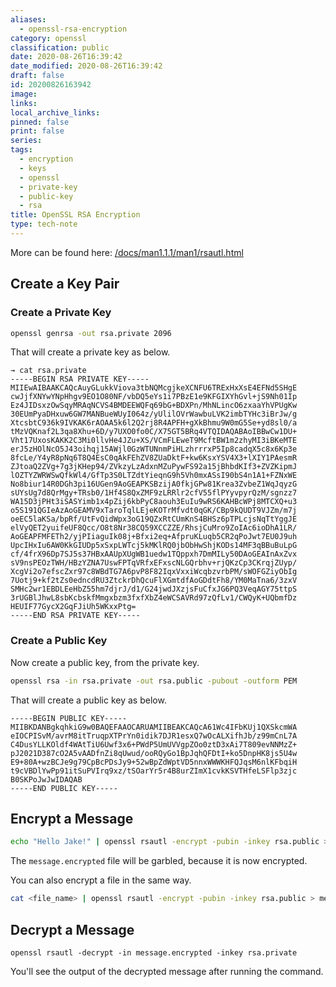 ```yaml
---
aliases:
  - openssl-rsa-encryption
category: openssl
classification: public
date: 2020-08-26T16:39:42
date_modified: 2020-08-26T16:39:42
draft: false
id: 20200826163942
image: 
links: 
local_archive_links: 
pinned: false
print: false
series: 
tags:
  - encryption
  - keys
  - openssl
  - private-key
  - public-key
  - rsa
title: OpenSSL RSA Encryption
type: tech-note
---
```


More can be found here: [/docs/man1.1.1/man1/rsautl.html](https://www.openssl.org/docs/man1.1.1/man1/rsautl.html)

## Create a Key Pair

### Create a Private Key

```sh
openssl genrsa -out rsa.private 2096
```

That will create a private key as below.

```text
→ cat rsa.private
-----BEGIN RSA PRIVATE KEY-----
MIIEwAIBAAKCAQcAuyGLukkViova3tbNQMcgjkeXCNFU6TRExHxXsE4EFNd5SHgE
cwJjfXNYwYNpHhgv9EO1O80NF/vbDQ5eYs1i7PBzE1e9KFGIXYhGvl+jS9Nh01Ip
Ez4JIDsxzOwSqyMRAqNCVS4BMDEEWQFq69bG+BDXPn/MhNLincO6zxaaYhVPUgKw
30EUmPyaDHxuw6GW7MANBueWUyI064z/yUlilOVrWawbuLVK2imbTYHc3iBrJw/g
XtcsbtC936k9IVKAK6rAOAA5k6l2Q2rj8R4APFH+gXkBhmu9W0mG5Se+yd8sl0/a
tMzVQKnaf2L3qa8Xhu+6D/y7UXO0fo0C/X75GT5BRq4VTQIDAQABAoIBBwCw1DU+
Vht17UxosKAKK2C3Mi0llvHe4JZu+XS/VCmFLEweT9McftBW1m2zhyMI3iBKeMTE
erJ5zHOlNcO5J43oihqj15AWjl0GzWTUNnmPiHLzhrrrxP5Ip8cadqX5c8x6Kp3e
8fcLe/Y4yR8pNq6T8Q4EsC0qAkFEhZV8ZUaDktF+kw6KsxYSV4X3+lXIY1PAesmR
ZJtoaQ2ZVg+7g3jKHep94/ZVkzyLzAdxnMZuPywFS92a15jBhbdKIf3+ZVZKipmJ
lOZTYZWRWSwQfkWl4/GfTp3S0LTZdtYieqnG9h5Vh0mxASsI90bS4n1A1+FZNxWE
No8biur14R0DGh3pi16UGen9AoGEAPKSBzijA0fkjGPw81Krea3ZvbeZ1WqJqyzG
sUYsUg7d8QrMgy+TRsb0/1Hf4S8QxZMF9zLRRlr2cfV55flPYyvpyrQzM/sgnzz7
WA15D3jPHt3iSASYimb1x4pZij6kbPyC8aouh3EuIu9wRS6KAHBcWPj8MTCXQ+u3
o5S191QGIeAzAoGEAMV9xTaroTqlLEjeKOTrMfvdt0qGK/CBp9kQUDT9VJZm/m7j
oeEC5laKSa/bpRf/UtFvQidWpx3oG19QZxRtCUmKnS4BHSz6pTPLcjsNqTtYggJE
elVyQET2yuifeUF8Qcc/O8t8Nr38CQ59XCCZZE/RhsjCuMro9ZoIAc6ioDhA1LR/
AoGEAPFMFETh2/yjPIiaguIk08j+Bfxi2eq+AfpruKLuqb5CR2qPoJwt7EU0J9uh
UpcIHxIu6AW0KkGIUDp5xSxpLWTcj5kMKlRQ0jbObHwShjKODs14MF3qBBuBuLpG
cf/4frX96Dp7SJ5s37HBxAAUpXUgWB1uedw1TQppxh7DmMILy50DAoGEAInAxZvx
sV9nsPEOzTWH/HBzYZNA7UswFPTqVRfxEFxscNLGQrbhv+rjQKzCp3CKrqjZUyp/
XcgVi2o7efscZxr97c8WBdTG7A6pvP8F82IqxVxxiWcqbzvrbPM/sWOFGZiyObIg
7Uotj9+kf2tZs0edncdRU3ZtckrDhQcuFlXGmtdfAoGDdtFh8/YM0MaTna6/3zxV
SMHc2wr1EBDLEeHbZ55hm7djrJ/d1/G24jwdJXzjsFuCfxJG6PQ3VeqAGY75ttpS
3rUGBlJhwL8sbKcbskfMmgxbzm3fxfXbZ4eWCSAVRd97zQfLv1/CWQyK+UQbmfDz
HEUIF77GycX2GqFJiUh5WKxxPtg=
-----END RSA PRIVATE KEY-----
```

### Create a Public Key

Now create a public key, from the private key.

```sh
openssl rsa -in rsa.private -out rsa.public -pubout -outform PEM
```

That will create a public key as below.

```text
-----BEGIN PUBLIC KEY-----
MIIBKDANBgkqhkiG9w0BAQEFAAOCARUAMIIBEAKCAQcA61Wc4IFbKUj1QXSkcmWA
eIOCPISvM/avrM8itTruqpXTPrYn0idik7DJR1esxQ7wOcALXifhJb/z99mCnL7A
C4DusYLLKOldf4WAtTiU6Uwf3x6+PWdP5UmUVVgpZOo0ztD3xAi7T809evNNMzZ+
pJ2021D387cO2A5vAADfnZi8qUwud/ooRQyGo1BpJqhQFDtI+ko5DnpHK8js5U4w
E9+80A+wzBCJe9g79CpBcPDsJy9+52wBpZdWptVD5nnxWWWKHFQJqsM6nlKFbqiH
t9cVBDlYwPp91itSuPVIrq9xz/tSOarYr5r4B8urZImX1cvkKSVTHfeLSFlp3zjc
B0SKPoJwJwIDAQAB
-----END PUBLIC KEY-----

```

## Encrypt a Message

```sh
echo "Hello Jake!" | openssl rsautl -encrypt -pubin -inkey rsa.public > message.encrypted
```

The `message.encrypted` file will be garbled, because it is now encrypted.

You can also encrypt a file in the same way.

```sh
cat <file_name> | openssl rsautl -encrypt -pubin -inkey rsa.public > message.encrypted
```

## Decrypt a Message

```
openssl rsautl -decrypt -in message.encrypted -inkey rsa.private
```

You'll see the output of the decrypted message after running the command.